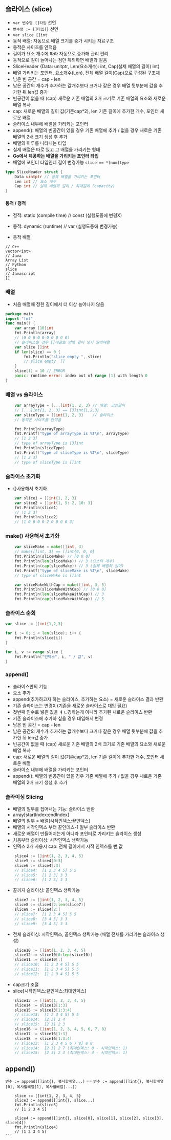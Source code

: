 
## 슬라이스 (slice)
- `var 변수명 []타입` 선언
- `변수명 := []타입{}` 선언
- `var slice []int`
- 동적 배열: 자동으로 배열 크기를 증가 시키는 자료구조
- 동적은 사이즈를 안적음
- 길이가 요소 개수에 따라 자동으로 증가해 관리 편리
- 동적으로 길이 늘어나는 점만 제외하면 배열과 같음
- SliceHeader {Data: unitptr, Len(요소개수): int, Cap(실제 배열의 길이) int}
- 배열 가리키는 포인터, 요소개수(Len), 전체 배열 길이(Cap)으로 구성된 구조체
- 남은 빈 공간 = cap - len
- 남은 공간의 개수가 추가하는 값개수보다 크거나 같은 경우 배열 뒷부분에 값을 추가한 뒤 len값 증가
- 빈공간이 없을 때 (cap) 새로운 기존 배열의 2배 크기로 기존 배열의 요소와 새로운 배열 복사
- cap: 새로운 배열의 길이 값(기존cap*2), len 기존 길이에 추가한 개수, 포인터 새로운 배열
- 슬라이스 내부에 배열을 가리키는 포인터
- append(): 배열의 빈공간이 있을 경우 기존 배열에 추가 / 없을 경우 새로운 기존 배열의 2배 크기 생성 후 추가
- 배열의 이루를 나타내는 타입 
- 실제 배열은 따로 있고 그 배열을 가리키는 형태
- **Go에서 제공하는 배열을 가리키는 포인터 타입**
- 배열에 포인터 타입인데 길이 변경가능 `slice == *[num]type`

```go
type SliceHeader struct {
	Data uintptr // 실제 배열을 가리키는 포인터
	Len int // 요소 개수
	Cap int // 실제 배열의 길이 / 최대길이 (capacity)
}


```

#### 동적 / 정적
- 정적: static (compile time) // const (실행도중에 변경X)
- 동적: dynamic (runtime) // var (실행도중에 변경가능)

- 동적 배열
```
// C++
vector<int>
// Java
Array List
// Python 
slice
// Javascript
[]

```


### 배열
- 처음 배열때 정한 길이에서 더 이상 늘어나지 않음
```go
package main
import "fmt"
func main() {
	var array [10]int
	fmt.Println(array)
	// [0 0 0 0 0 0 0 0 0 0]
	// 슬라이스일 경우 []대괄호 안에 길이 넣지 말아야함
	var slice []int
	if len(slice) == 0 {
		fmt.Println("slice empty ", slice)
		// slice empty  []
	}
	slice[1] = 10 // ERROR
	panic: runtime error: index out of range [1] with length 0
}
```
### 배열 vs 슬라이스
```go 
	var arrayType = [...]int{1, 2, 3} // 배열: 고정길이
	// [...]int{1, 2, 3} == [3]int{1,2,3}
	var sliceType = []int{1, 2, 3}    // 슬라이스
	// 동적은 사이즈를 안적음

	fmt.Println(arrayType)
	fmt.Printf("type of arrayType is %T\n", arrayType)
	// [1 2 3]
	// type of arrayType is [3]int
	fmt.Println(sliceType)
	fmt.Printf("type of sliceType is %T\n", sliceType)
	// [1 2 3]
	// type of sliceType is []int
```

### 슬라이스 초기화
- {}사용해서 초기화
```go
	var slice1 = []int{1, 2, 3}
	var slice2 = []int{1, 5: 2, 10: 3}
	fmt.Println(slice1)
	// [1 2 3]
	fmt.Println(slice2)
	// [1 0 0 0 0 2 0 0 0 0 3]
```

### make() 사용해서 초기화
``` go
	var sliceMake = make([]int, 3)
	// make([]int, 3) == []int{0, 0, 0}
	fmt.Println(sliceMake) // [0 0 0]
	fmt.Println(len(sliceMake)) // 3 (요소의 개수)
	fmt.Println(cap(sliceMake)) // 3 (실제 배열의 길이)
	fmt.Printf("type of sliceMake is %T\n", sliceMake)
	// type of sliceMake is []int

	var sliceMakeWithCap = make([]int, 3, 5)
	fmt.Println(sliceMakeWithCap) // [0 0 0]
	fmt.Println(len(sliceMakeWithCap)) // 3
	fmt.Println(cap(sliceMakeWithCap)) // 5
```

### 슬라이스 순회
```go
var slice  = []int{1,2,3}

for i := 0; i < len(slice); i++ {
	fmt.Println(slice[i])
}

for i, v := range slice {
	fmt.Println("인덱스", i, " / 값", v)
}
```



### append()
- 슬라이스만의 기능
- 요소 추가
- append(추가하고자 하는 슬라이스, 추가하는 요소) = 새로운 슬라이스 결과 반환
- 기존 슬라이스는 변경X (기존을 새로운 슬라이스로 대입 필요)
- 첫번째 인수로 넣은 값을 ㅕㄴ경하는게 아니라 추가된 새로운 슬라이스 반환
- 기존 슬라이스에 추가하 싶을 경우 대입해서 변경
- 남은 빈 공간 = cap - len
- 남은 공간의 개수가 추가하는 값개수보다 크거나 같은 경우 배열 뒷부분에 값을 추가한 뒤 len값 증가
- 빈공간이 없을 때 (cap) 새로운 기존 배열의 2배 크기로 기존 배열의 요소와 새로운 배열 복사
- cap: 새로운 배열의 길이 값(기존cap*2), len 기존 길이에 추가한 개수, 포인터 새로운 배열
- 슬라이스 내부에 배열을 가리키는 포인터
- append(): 배열의 빈공간이 있을 경우 기존 배열에 추가 / 없을 경우 새로운 기존 배열의 2배 크기 생성 후 추가


### 슬라이싱 Slicing
- 배열의 일부를 집어내는 기능: 슬라이스 반환
- array[startIndex:endIndex]
- 배열의 일부 = 배열[시작인덱스:끝인덱스]
- 배열의 시작인덱스 부터 끝인데스-1 일부 슬라이스 반환
- 새로운 배열이 만들어지는게 아니라 포인터로 가리키는 슬라이스 생성
- 처음부터 슬라이싱: 시작인덱스 생략가능
- 인덱스 2개 사용시 cap: 전체 길이에서 시작 인덱스를 뺀 값 
```go
	slice4 := []int{1, 2, 3, 4, 5}
	slice5 := slice4[0:3]
	slice6 := slice4[:3]
	// slice4:  [1 2 3 4 5] 5 5
	// slice5:  [1 2 3] 3 3
	// slice6:  [1 2 3] 3 3
```
- 끝까지 슬라이싱: 끝인덱스 생략가능
```go
	slice7 := []int{1, 2, 3, 4, 5}
	slice8 := slice4[2:len(slice7)]
	slice9 := slice4[2:]
	// slice7:  [1 2 3 4 5] 5 5
	// slice8:  [3 4 5] 3 3
	// slice9:  [3 4 5] 3 3
```
- 전체 슬라이싱: 시작인덱스, 끝인덱스 생략가능 (배열 전체를 가리키는 슬라이스 생성)
```go
	slice10 := []int{1, 2, 3, 4, 5}
	slice12 := slice10[0:len(slice10)]
	slice11 := slice10[:]
	// slice10:  [1 2 3 4 5] 5 5
	// slice11:  [1 2 3 4 5] 5 5
	// slice12:  [1 2 3 4 5] 5 5
```
- cap크기 조절
- slice[시작인덱스:끝인덱스:최대인덱스]
```go
	slice13 := []int{1, 2, 3, 4, 5}
	slice14 := slice13[1:3]
	slice15 := slice13[1:3:4]
	// slice13:  [1 2 3 4 5] 5 5
	// slice14:  [2 3] 2 4
	// slice15:  [2 3] 2 3
	slice16 := []int{1, 2, 3, 4, 5, 6, 7, 8}
	slice17 := slice16[1:3]
	slice18 := slice16[1:3:4]
	// slice13:  [1 2 3 4 5 6 7 8] 8 8
	// slice14:  [2 3] 2 7 (최대인덱스: 8 - 시작인덱스: 1)
	// slice15:  [2 3] 2 3 (최대인덱스: 4 - 시작인덱스: 1)
```

## append()
`변수 := append([]int{}, 복사할배열...)` == `변수 := append([]int{}, 복사할배열[0], 복사할배열[1], 복사할배열[...])`

````
	slice := []int{1, 2, 3, 4, 5}
	slice3 := append([]int{}, slice...)
	fmt.Println(slice3)
	// [1 2 3 4 5]

	slice4 := append([]int{}, slice[0], slice[1], slice[2], slice[3], slice[4])
	fmt.Println(slice4)
	// [1 2 3 4 5]
```